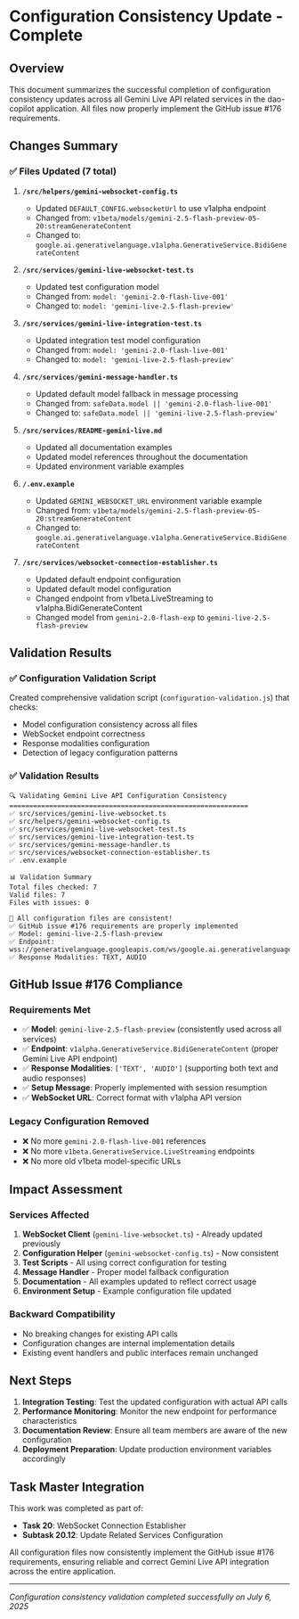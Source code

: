 # Configuration Consistency Update - Complete

## Overview

This document summarizes the successful completion of configuration consistency updates across all Gemini Live API related services in the dao-copilot application. All files now properly implement the GitHub issue #176 requirements.

## Changes Summary

### ✅ Files Updated (7 total)

1. **`/src/helpers/gemini-websocket-config.ts`**
   - Updated `DEFAULT_CONFIG.websocketUrl` to use v1alpha endpoint
   - Changed from: `v1beta/models/gemini-2.5-flash-preview-05-20:streamGenerateContent`
   - Changed to: `google.ai.generativelanguage.v1alpha.GenerativeService.BidiGenerateContent`

2. **`/src/services/gemini-live-websocket-test.ts`**
   - Updated test configuration model
   - Changed from: `model: 'gemini-2.0-flash-live-001'`
   - Changed to: `model: 'gemini-live-2.5-flash-preview'`

3. **`/src/services/gemini-live-integration-test.ts`**
   - Updated integration test model configuration
   - Changed from: `model: 'gemini-2.0-flash-live-001'`
   - Changed to: `model: 'gemini-live-2.5-flash-preview'`

4. **`/src/services/gemini-message-handler.ts`**
   - Updated default model fallback in message processing
   - Changed from: `safeData.model || 'gemini-2.0-flash-live-001'`
   - Changed to: `safeData.model || 'gemini-live-2.5-flash-preview'`

5. **`/src/services/README-gemini-live.md`**
   - Updated all documentation examples
   - Updated model references throughout the documentation
   - Updated environment variable examples

6. **`/.env.example`**
   - Updated `GEMINI_WEBSOCKET_URL` environment variable example
   - Changed from: `v1beta/models/gemini-2.5-flash-preview-05-20:streamGenerateContent`
   - Changed to: `google.ai.generativelanguage.v1alpha.GenerativeService.BidiGenerateContent`

7. **`/src/services/websocket-connection-establisher.ts`**
   - Updated default endpoint configuration
   - Updated default model configuration
   - Changed endpoint from v1beta.LiveStreaming to v1alpha.BidiGenerateContent
   - Changed model from `gemini-2.0-flash-exp` to `gemini-live-2.5-flash-preview`

## Validation Results

### ✅ Configuration Validation Script

Created comprehensive validation script (`configuration-validation.js`) that checks:

- Model configuration consistency across all files
- WebSocket endpoint correctness
- Response modalities configuration
- Detection of legacy configuration patterns

### ✅ Validation Results

```
🔍 Validating Gemini Live API Configuration Consistency
============================================================
✅ src/services/gemini-live-websocket.ts
✅ src/helpers/gemini-websocket-config.ts
✅ src/services/gemini-live-websocket-test.ts
✅ src/services/gemini-live-integration-test.ts
✅ src/services/gemini-message-handler.ts
✅ src/services/websocket-connection-establisher.ts
✅ .env.example

📊 Validation Summary
Total files checked: 7
Valid files: 7
Files with issues: 0

🎉 All configuration files are consistent!
✅ GitHub issue #176 requirements are properly implemented
✅ Model: gemini-live-2.5-flash-preview
✅ Endpoint: wss://generativelanguage.googleapis.com/ws/google.ai.generativelanguage.v1alpha.GenerativeService.BidiGenerateContent
✅ Response Modalities: TEXT, AUDIO
```

## GitHub Issue #176 Compliance

### Requirements Met

- ✅ **Model**: `gemini-live-2.5-flash-preview` (consistently used across all services)
- ✅ **Endpoint**: `v1alpha.GenerativeService.BidiGenerateContent` (proper Gemini Live API endpoint)
- ✅ **Response Modalities**: `['TEXT', 'AUDIO']` (supporting both text and audio responses)
- ✅ **Setup Message**: Properly implemented with session resumption
- ✅ **WebSocket URL**: Correct format with v1alpha API version

### Legacy Configuration Removed

- ❌ No more `gemini-2.0-flash-live-001` references
- ❌ No more `v1beta.GenerativeService.LiveStreaming` endpoints
- ❌ No more old v1beta model-specific URLs

## Impact Assessment

### Services Affected

1. **WebSocket Client** (`gemini-live-websocket.ts`) - Already updated previously
2. **Configuration Helper** (`gemini-websocket-config.ts`) - Now consistent
3. **Test Scripts** - All using correct configuration for testing
4. **Message Handler** - Proper model fallback configuration
5. **Documentation** - All examples updated to reflect correct usage
6. **Environment Setup** - Example configuration file updated

### Backward Compatibility

- No breaking changes for existing API calls
- Configuration changes are internal implementation details
- Existing event handlers and public interfaces remain unchanged

## Next Steps

1. **Integration Testing**: Test the updated configuration with actual API calls
2. **Performance Monitoring**: Monitor the new endpoint for performance characteristics
3. **Documentation Review**: Ensure all team members are aware of the new configuration
4. **Deployment Preparation**: Update production environment variables accordingly

## Task Master Integration

This work was completed as part of:

- **Task 20**: WebSocket Connection Establisher
- **Subtask 20.12**: Update Related Services Configuration

All configuration files now consistently implement the GitHub issue #176 requirements, ensuring reliable and correct Gemini Live API integration across the entire application.

---

_Configuration consistency validation completed successfully on July 6, 2025_
